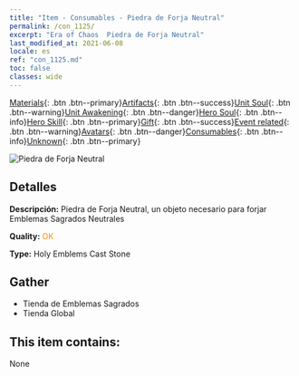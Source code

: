 ```yaml
---
title: "Item - Consumables - Piedra de Forja Neutral"
permalink: /con_1125/
excerpt: "Era of Chaos  Piedra de Forja Neutral"
last_modified_at: 2021-06-08
locale: es
ref: "con_1125.md"
toc: false
classes: wide
---
```

 [Materials](/ItemsES/){: .btn .btn--primary}[Artifacts](/ItemsES/Artifacts/){: .btn .btn--success}[Unit Soul](/ItemsES/UnitSoul/){: .btn .btn--warning}[Unit Awakening](/ItemsES/UnitAwakening/){: .btn .btn--danger}[Hero Soul](/ItemsES/HeroSoul/){: .btn .btn--info}[Hero Skill](/ItemsES/HeroSkill/){: .btn .btn--primary}[Gift](/ItemsES/Gift/){: .btn .btn--success}[Event related](/ItemsES/Events/){: .btn .btn--warning}[Avatars](/ItemsES/Avatars/){: .btn .btn--danger}[Consumables](/ItemsES/Consumables/){: .btn .btn--info}[Unknown](/ItemsES/Unknown/){: .btn .btn--primary}

 ![Piedra de Forja Neutral](/images/t/i_8003.png)

## Detalles
 **Descripción:** Piedra de Forja Neutral, un objeto necesario para forjar Emblemas Sagrados Neutrales

 **Quality:** <span style="color: #FF8C00">OK</span>

 **Type:** Holy Emblems Cast Stone

## Gather

*    Tienda de Emblemas Sagrados 
*    Tienda Global 

## This item contains:

  None

